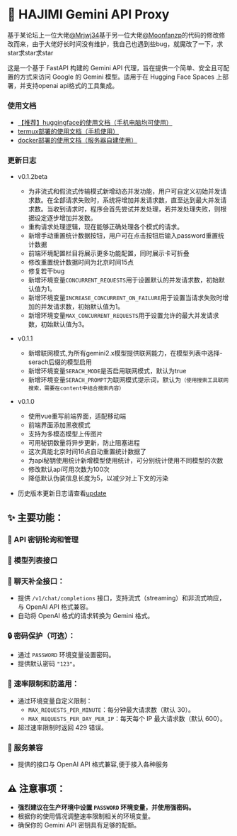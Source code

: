 # 🚀 HAJIMI Gemini API Proxy

基于某论坛上一位大佬[@Mrjwj34](https://github.com/Moonfanz)基于另一位大佬[@Moonfanzp](https://github.com/Moonfanz)的代码的修改修改而来，由于大佬好长时间没有维护，我自己也遇到些bug，就魔改了一下，求star求star求star

这是一个基于 FastAPI 构建的 Gemini API 代理，旨在提供一个简单、安全且可配置的方式来访问 Google 的 Gemini 模型。适用于在 Hugging Face Spaces 上部署，并支持openai api格式的工具集成。
###  使用文档
- [【推荐】huggingface的使用文档（手机电脑均可使用）](./wiki/huggingface.md)
- [termux部署的使用文档（手机使用）](./wiki/Termux.md)
- [docker部署的使用文档（服务器自建使用）](./wiki/docker.md)
###  更新日志

* v0.1.2beta
    * 为非流式和假流式传输模式新增动态并发功能，用户可自定义初始并发请求数。在全部请求失败时，系统将增加并发请求数，直至达到最大并发请求数。当收到请求时，程序会首先尝试并发处理，若并发处理失败，则根据设定逐步增加并发数。
    * 重构请求处理逻辑，现在能够正确处理各个模式的请求。
    * 新增手动重置统计数据按钮，用户可在点击按钮后输入password重置统计数据
    * 前端环境配置栏目将展示更多功能配置，同时展示卡可折叠
    * 修改重置统计数据时间为北京时间15点
    * 修复若干bug
    * 新增环境变量`CONCURRENT_REQUESTS`用于设置默认的并发请求数，初始默认值为1。
    * 新增环境变量`INCREASE_CONCURRENT_ON_FAILURE`用于设置当请求失败时增加的并发请求数，初始默认值为1。
    * 新增环境变量`MAX_CONCURRENT_REQUESTS`用于设置允许的最大并发请求数，初始默认值为3。

*   v0.1.1
    * 新增联网模式,为所有gemini2.x模型提供联网能力，在模型列表中选择-serach后缀的模型启用
    * 新增环境变量`SERACH_MODE`是否启用联网模式，默认为true
    * 新增环境变量`SERACH_PROMPT`为联网模式提示词，默认为`（使用搜索工具联网搜索，需要在content中结合搜索内容）`
*   v0.1.0
    * 使用vue重写前端界面，适配移动端
    * 前端界面添加黑夜模式
    * 支持为多模态模型上传图片
    * 可用秘钥数量将异步更新，防止阻塞进程
    * 这次真能北京时间16点自动重置统计数据了
    * 为api秘钥使用统计新增模型使用统计，可分别统计使用不同模型的次数
    * 修改默认api可用次数为100次
    * 降低默认伪装信息长度为5，以减少对上下文的污染

* 历史版本更新日志请查看[update](./wiki/update.md)

## ✨ 主要功能：

### 🔑 API 密钥轮询和管理

### 📑 模型列表接口

### 💬 聊天补全接口：

*   提供 `/v1/chat/completions` 接口，支持流式（streaming）和非流式响应，与 OpenAI API 格式兼容。
*   自动将 OpenAI 格式的请求转换为 Gemini 格式。

### 🔒 密码保护（可选）：

*   通过 `PASSWORD` 环境变量设置密码。
*   提供默认密码 `"123"`。

### 🚦 速率限制和防滥用：

*   通过环境变量自定义限制：
    *   `MAX_REQUESTS_PER_MINUTE`：每分钟最大请求数（默认 30）。
    *   `MAX_REQUESTS_PER_DAY_PER_IP`：每天每个 IP 最大请求数（默认 600）。
*   超过速率限制时返回 429 错误。

### 🧩 服务兼容

*   提供的接口与 OpenAI API 格式兼容,便于接入各种服务

## ⚠️ 注意事项：

*   **强烈建议在生产环境中设置 `PASSWORD` 环境变量，并使用强密码。**
*   根据你的使用情况调整速率限制相关的环境变量。
*   确保你的 Gemini API 密钥具有足够的配额。
